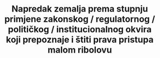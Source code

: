 ﻿---	
date_metadata_updated:	null
goal_meta_link:	'http://unstats.un.org/sdgs/files/metadata-compilation/Metadata-Goal-14.pdf'
goal_meta_link_page:	20
graph:	null
graph_title:	null
has_metadata:	true
indicator:	14.b.1
indicator_definition:	'Indikator je formuliran kao Napredak po zemljama u usvajanju i provedbi zakonskog / regulatornog / političkog / institucionalnog okvira koji prepoznaje i štiti prava pristupa malom ribolovu. Taj pokazatelj mjeri aspekt  \ prava pristupa\ ". To je kompozitni indikator temeljen na odgovorima država članica FAO-a na upitnik za ispitivanje Kodeksa za odgovorno ribarstvo (CCRF) 6, koji FAO dostavlja svake dvije godine članovima i IGO-ima i INGO-ima. Ovaj se indikator izračunava na temelju nastojanja država da provode odabrane ključne odredbe dobrovoljnih smjernica za osiguranje održivog ribarstva u kontekstu sigurnosti hrane i uklanjanja siromaštva (SSF Smjernice;) kako je navedeno u određenoj godini istraživanja. Indikator varijabli \ t1.
Postojanje instrumenata koji specifično ciljaju ili se bave malim sektorom ribarstva \ t2. U tijeku su specifične inicijative za implementaciju SSF smjernica \ t3. Postojanje mehanizama koji omogućuju malim ribarima i ribičkim radnicima da doprinesu procesu donošenja odluka Izračun indikatora Težina dodijeljena svakoj od varijabli u izračunu vrijednosti pokazatelja za svaku zemlju je sljedeća: \ tVariable 1 40% \ tVariable 2 30% \ tVariable 3 30% Bodovanje varijabli indikatora temelji se na tri pitanja koja su dio skupova pitanja o malim ribarstvima u dvogodišnjem upitniku CCRF upitnika (kako je prikazano u Prilogu).
Jedinica mjerenja indikatora je rezultat na ljestvici od 0 do 1, izračunat pomoću bodova i težina dodijeljenih na tri pitanja. Nacionalni pokazatelj izračunat je na temelju tih pitanja koja su posebno usmjerena na stvarna nastojanja promicanja i olakšavanja prava pristupa malim ribolovnim gospodarstvima. Odgovori nazvani \ "ne \" u sva tri pitanja rezultirat će rezultatom \ "nula \" za kompozitni pokazatelj. Maksimalan rezultat postiže se ako se na sva pitanja odgovara \ "da \". Budući da će ovaj pokazatelj biti prijavljen u dvogodišnjem istraživanju CCRF-a, razlika u rezultatima u usporedbi sa prethodnom godinom istraživanja odrazit će se na napredak koji je postignut tijekom perioda istraživanja."'
indicator_name:	Napredak zemalja prema stupnju primjene zakonskog / regulatornog / političkog / institucionalnog okvira koji prepoznaje i štiti prava pristupa malom ribolovu'
indicator_variable:	null
layout:	indicator
periodicity:	null
permalink:	/14-b-1/
sdg_goal:	14
source_url:	'https://www.dzs.hr/'
target:	Omogućiti pristup malim obrtnicima ribarima morskim resursima i tržištu.'
target_id:	14.b
time_period:	null
title:	'Napredak zemalja prema stupnju primjene zakonskog / regulatornog / političkog / institucionalnog okvira koji prepoznaje i štiti prava pristupa malom ribolovu'
un_custodial_agency:	FAO
un_designated_tier:	3
---	
